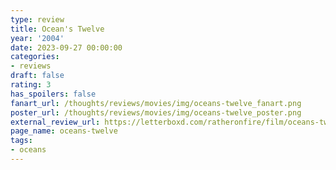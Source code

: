 ```yaml
---
type: review
title: Ocean's Twelve
year: '2004'
date: 2023-09-27 00:00:00
categories:
- reviews
draft: false
rating: 3
has_spoilers: false
fanart_url: /thoughts/reviews/movies/img/oceans-twelve_fanart.png
poster_url: /thoughts/reviews/movies/img/oceans-twelve_poster.png
external_review_url: https://letterboxd.com/ratheronfire/film/oceans-twelve/
page_name: oceans-twelve
tags:
- oceans
---
```


